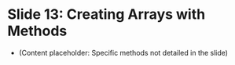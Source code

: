 # Slide 13: Creating Arrays with Methods
- (Content placeholder: Specific methods not detailed in the slide)